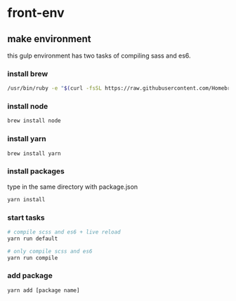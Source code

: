 # front-env

## make environment
this gulp environment has two tasks of compiling sass and es6.

### install brew
```bash
/usr/bin/ruby -e "$(curl -fsSL https://raw.githubusercontent.com/Homebrew/install/master/install)"
```

### install node
```bash
brew install node
```

### install yarn
```bash
brew install yarn
```

### install packages
type in the same directory with package.json  
```bash
yarn install
```

### start tasks
```bash
# compile scss and es6 + live reload
yarn run default

# only compile scss and es6
yarn run compile
```

### add package
```bash
yarn add [package name]
```
